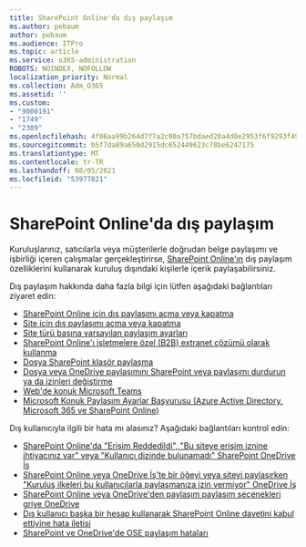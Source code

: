 ```yaml
---
title: SharePoint Online'da dış paylaşım
ms.author: pebaum
author: pebaum
ms.audience: ITPro
ms.topic: article
ms.service: o365-administration
ROBOTS: NOINDEX, NOFOLLOW
localization_priority: Normal
ms.collection: Adm_O365
ms.assetid: ''
ms.custom:
- "9000191"
- "1749"
- "2389"
ms.openlocfilehash: 4f06aa99b264d7f7a2c00a757bdaed20a4d0e2953f6f9293f4987ae448fb17bb
ms.sourcegitcommit: b5f7da89a650d2915dc652449623c78be6247175
ms.translationtype: MT
ms.contentlocale: tr-TR
ms.lasthandoff: 08/05/2021
ms.locfileid: "53977821"
---
```

# <a name="external-sharing-in-sharepoint-online"></a>SharePoint Online'da dış paylaşım

Kuruluşlarınız, satıcılarla veya müşterilerle doğrudan belge paylaşımı ve işbirliği içeren çalışmalar gerçekleştirirse, [SharePoint Online'ın](https://docs.microsoft.com/sharepoint/external-sharing-overview) dış paylaşım özelliklerini kullanarak kuruluş dışındaki kişilerle içerik paylaşabilirsiniz.

Dış paylaşım hakkında daha fazla bilgi için lütfen aşağıdaki bağlantıları ziyaret edin:

- [SharePoint Online için dış paylaşımı açma veya kapatma](https://docs.microsoft.com/sharepoint/turn-external-sharing-on-or-off)
- [Site için dış paylaşımı açma veya kapatma](https://docs.microsoft.com/sharepoint/change-external-sharing-site)
- [Site türü başına varsayılan paylaşım ayarları](https://docs.microsoft.com/Office365/Enterprise/microsoft-365-guest-settings#sharepoint-site-level)
- [SharePoint Online'ı işletmelere özel (B2B) extranet çözümü olarak kullanma](https://docs.microsoft.com/sharepoint/create-b2b-extranet)
- [Dosya SharePoint klasör paylaşma](https://support.office.com/article/share-sharepoint-files-or-folders-1fe37332-0f9a-4719-970e-d2578da4941c)
- [Dosya veya OneDrive paylaşımını SharePoint veya paylaşımı durdurun ya da izinleri değiştirme](https://support.office.com/article/stop-sharing-onedrive-or-sharepoint-files-or-folders-or-change-permissions-0a36470f-d7fe-40a0-bd74-0ac6c1e13323)
- [Web'de konuk Microsoft Teams](https://docs.microsoft.com/MicrosoftTeams/guest-access)
- [Microsoft Konuk Paylaşım Ayarlar Başvurusu (Azure Active Directory, Microsoft 365 ve SharePoint Online)](https://docs.microsoft.com/Office365/Enterprise/microsoft-365-guest-settings)

Dış kullanıcıyla ilgili bir hata mı alasınız? Aşağıdaki bağlantıları kontrol edin:

- [SharePoint Online'da "Erişim Reddedildi", "Bu siteye erişim iznine ihtiyacınız var" veya "Kullanıcı dizinde bulunamadı" SharePoint OneDrive İş](https://docs.microsoft.com/sharepoint/support/administration/access-denied-or-need-permission-error-sharepoint-online-or-onedrive-for-business)
- [SharePoint Online veya OneDrive İş'te bir öğeyi veya siteyi paylaşırken "Kuruluş ilkeleri bu kullanıcılarla paylaşmanıza izin vermiyor" OneDrive İş](https://docs.microsoft.com/sharepoint/support/administration/organization-policies-do-not-allow-you-to-share-with-users-error)
- [SharePoint Online veya OneDrive'den paylaşım paylaşım seçenekleri griye OneDrive](https://docs.microsoft.com/sharepoint/support/administration/sharing-options-grayed-out-when-sharing-from-sharepoint-online-or-onedrive)
- [Dış kullanıcı başka bir hesap kullanarak SharePoint Online davetini kabul ettiyine hata iletisi](https://docs.microsoft.com/sharepoint/support/sharing-and-permissions/error-when-external-user-accepts-an-invitation-by-using-another-account)
- [SharePoint ve OneDrive'de OSE paylaşım hataları](https://docs.microsoft.com/sharepoint/sharepoint-onedrive-error-message)


